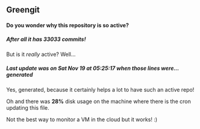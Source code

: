 ## Greengit

#### Do you wonder why this repository is so active?

##### After all it has 33033 commits!

But is it *really* active? Well...

##### Last update was on Sat Nov 19 at 05:25:17 when those lines were... generated

Yes, generated, because it certainly helps a lot to have such an active repo!

Oh and there was **28%** disk usage on the machine
where there is the cron updating this file.

Not the best way to monitor a VM in the cloud but it works! :)
